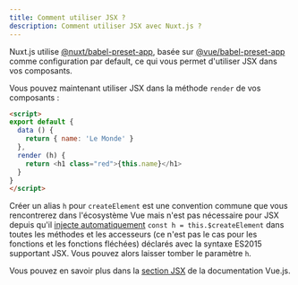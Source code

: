 ```yaml
---
title: Comment utiliser JSX ?
description: Comment utiliser JSX avec Nuxt.js ?
---
```


Nuxt.js utilise [@nuxt/babel-preset-app](https://github.com/nuxt/nuxt.js/tree/dev/packages/babel-preset-app), basée sur [@vue/babel-preset-app](https://github.com/vuejs/vue-cli/tree/dev/packages/%40vue/babel-preset-app) comme configuration par default, ce qui vous permet d'utiliser JSX dans vos composants.

Vous pouvez maintenant utiliser JSX dans la méthode `render` de vos composants :

```html
<script>
export default {
  data () {
    return { name: 'Le Monde' }
  },
  render (h) {
    return <h1 class="red">{this.name}</h1>
  }
}
</script>
```

<div class="Alert Alert--orange">

Créer un alias `h` pour `createElement` est une convention commune que vous rencontrerez dans l'écosystème Vue mais n'est pas nécessaire pour JSX depuis qu'il [injecte automatiquement](https://github.com/vuejs/babel-plugin-transform-vue-jsx#h-auto-injection) `const h = this.$createElement` dans toutes les méthodes et les accesseurs (ce n'est pas le cas pour les fonctions et les fonctions fléchées) déclarés avec la syntaxe ES2015 supportant JSX. Vous pouvez alors laisser tomber le paramètre `h`.

</div>

Vous pouvez en savoir plus dans la [section JSX](https://vuejs.org/v2/guide/render-function.html#JSX) de la documentation Vue.js.
